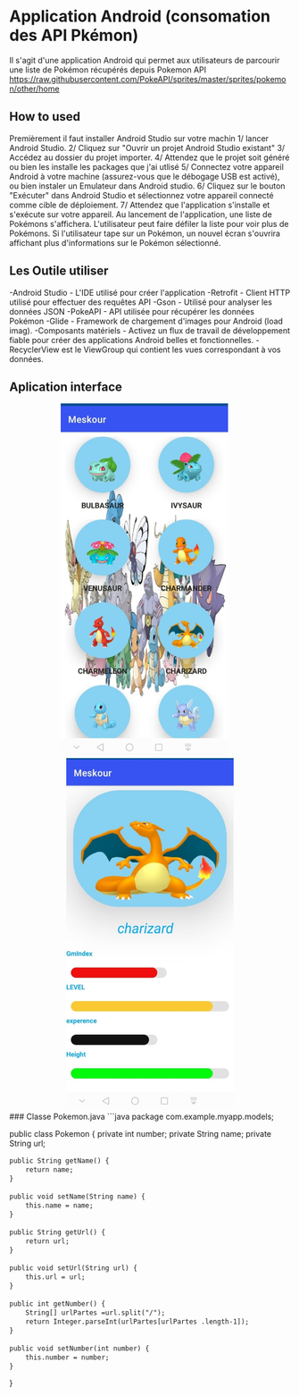 # Application  Android  (consomation des API Pkémon)
Il s'agit d'une application Android qui permet aux utilisateurs de parcourir une liste de Pokémon récupérés depuis Pokemon API
https://raw.githubusercontent.com/PokeAPI/sprites/master/sprites/pokemon/other/home

## How to used
Premièrement il faut installer Android Studio sur votre  machin
1/ lancer Android Studio. 
2/ Cliquez sur "Ouvrir un projet Android Studio existant"
3/ Accédez au dossier du projet importer.
4/ Attendez que le projet soit généré ou bien les  installe les packages que j'ai utlisé
5/ Connectez votre appareil Android à votre machine (assurez-vous que le débogage USB est activé), ou bien instaler un  Emulateur  dans Android studio.
6/ Cliquez sur le bouton "Exécuter" dans Android Studio et sélectionnez votre appareil connecté comme cible de déploiement.
7/ Attendez que l'application s'installe et s'exécute sur votre appareil.
     Au lancement de l'application, une liste de Pokémons s'affichera. L'utilisateur peut faire défiler la liste pour voir plus de Pokémons.
Si l'utilisateur tape sur un Pokémon, un nouvel écran s'ouvrira affichant plus d'informations sur le Pokémon sélectionné.

## Les Outile utiliser

-Android Studio - L'IDE utilisé pour créer l'application
-Retrofit - Client HTTP utilisé pour effectuer des requêtes API
-Gson - Utilisé pour analyser les données JSON
-PokeAPI - API utilisée pour récupérer les données Pokémon
-Glide - Framework de chargement d'images pour Android (load imag).
-Composants matériels - Activez un flux de travail de développement fiable pour créer des applications Android belles et fonctionnelles.
-RecyclerView est le ViewGroup qui contient les vues correspondant à vos données.

## Aplication interface

<div align="center"> 
  <img src="screenshoots/1.jpeg" width="300"> 
     &nbsp;&nbsp;&nbsp;&nbsp;
  <img src="screenshoots/2.jpeg" width="300">  
</div> 
### Classe Pokemon.java
```java
package com.example.myapp.models;

public class Pokemon {
    private int number;
    private String name;
    private String url;

    public String getName() {
        return name;
    }

    public void setName(String name) {
        this.name = name;
    }

    public String getUrl() {
        return url;
    }

    public void setUrl(String url) {
        this.url = url;
    }

    public int getNumber() {
        String[] urlPartes =url.split("/");
        return Integer.parseInt(urlPartes[urlPartes .length-1]);
    }

    public void setNumber(int number) {
        this.number = number;
    }
}
```











